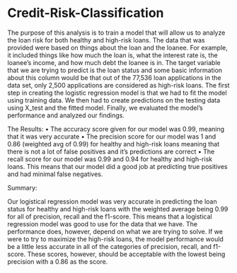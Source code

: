 # Credit-Risk-Classification
The purpose of this analysis is to train a model that will allow us to analyze the loan risk for both healthy and high-risk loans. 
The data that was provided were based on things about the loan and the loanee. 
For example, it included things like how much the loan is, what the interest rate is, the loanee’s income, and how much debt the loanee is in. 
The target variable that we are trying to predict is the loan status and some basic information about this column would be that out of the 77,536 loan applications in the data set,
only 2,500 applications are considered as high-risk loans. The first step in creating the logistic regression model is that we had to fit the model using training data. 
We then had to create predictions on the testing data using X_test and the fitted model. Finally, we evaluated the model’s performance and analyzed our findings. 

The Results:
•	The accuracy score given for our model was 0.99, meaning that it was very accurate
•	The precision score for our model was 1 and 0.86 (weighted avg of 0.99) for healthy and high-risk loans meaning that there is not a lot of false positives and it’s predictions are correct
•	The recall score for our model was 0.99 and 0.94 for healthy and high-risk loans. This means that our model did a good job at predicting true positives and had minimal false negatives.

Summary:

Our logistical regression model was very accurate in predicting the loan status for healthy and high-risk loans with the weighted average being 0.99 for all of precision, recall and the f1-score. 
This means that a logistical regression model was good to use for the data that we have. The performance does, however, depend on what we are trying to solve. 
If we were to try to maximize the high-risk loans, the model performance would be a little less accurate in all of the categories of precision, recall, and f1-score. 
These scores, however, should be acceptable with the lowest being precision with a 0.86 as the score. 
